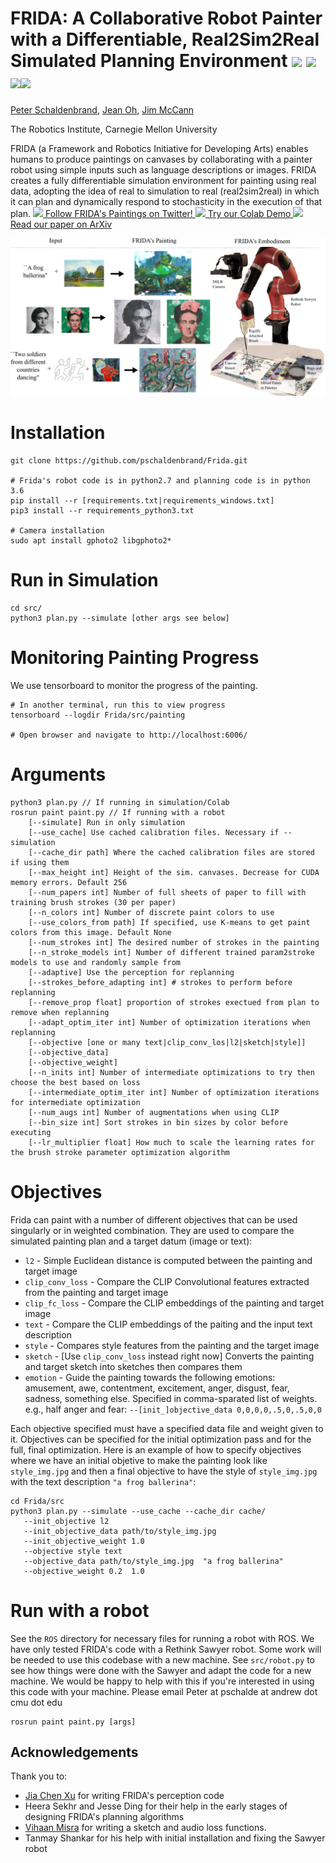 # FRIDA: A Collaborative Robot Painter with a Differentiable, Real2Sim2Real Simulated Planning Environment  <a href="https://twitter.com/FridaRobot" target="_blank"><img src="https://res.cloudinary.com/crunchbase-production/image/upload/c_lpad,h_256,w_256,f_auto,q_auto:eco,dpr_1/v1397180207/d242197edc3ff044620cf2d8ff39d6b3.jpg" height=32/></a> <a href="https://colab.research.google.com/github/pschaldenbrand/Frida/blob/master/Frida.ipynb" target="_blank"><img src="https://pbs.twimg.com/profile_images/1330956917951270912/DyIZtTA8_400x400.png" height=32/></a> <a href="https://arxiv.org/abs/2210.00664" target="_blank"><img src="https://pbs.twimg.com/media/EcglfCHU4AA6-yj.png" height=32/></a><a href="https://www.tiktok.com/@frida_robot?lang=en" target="_blank"><img src="https://sf-tb-sg.ibytedtos.com/obj/eden-sg/uhtyvueh7nulogpoguhm/tiktok-icon2.png" height=32/></a>

[Peter Schaldenbrand](https://pschaldenbrand.github.io/#about.html), [Jean Oh](https://www.cs.cmu.edu/~./jeanoh/), [Jim McCann](http://www.cs.cmu.edu/~jmccann/)

The Robotics Institute, Carnegie Mellon University

FRIDA (a Framework and Robotics
Initiative for Developing Arts) enables humans to
produce paintings on canvases by collaborating with a painter
robot using simple inputs such as language descriptions or
images. FRIDA creates a fully differentiable simulation environment for
painting using real data, adopting the idea of real to simulation to real
(real2sim2real) in which it can plan and dynamically respond to stochasticity in the
execution of that plan.
<a href="https://twitter.com/FridaRobot" target="_blank">
    <img src="https://res.cloudinary.com/crunchbase-production/image/upload/c_lpad,h_256,w_256,f_auto,q_auto:eco,dpr_1/v1397180207/d242197edc3ff044620cf2d8ff39d6b3.jpg" height=16/>
    Follow FRIDA's Paintings on Twitter!
</a>
<a href="https://colab.research.google.com/github/pschaldenbrand/Frida/blob/master/Frida.ipynb" target="_blank">
    <img src="https://pbs.twimg.com/profile_images/1330956917951270912/DyIZtTA8_400x400.png" height=16/>
    Try our Colab Demo
</a>
<a href="https://arxiv.org/abs/2210.00664" target="_blank">
    <img src="https://pbs.twimg.com/media/EcglfCHU4AA6-yj.png" height=16/>
    Read our paper on ArXiv
</a>

![Depiction of FRIDA's capabilities and embodiment](./sample/github_figure.png)

# Installation

```
git clone https://github.com/pschaldenbrand/Frida.git

# Frida's robot code is in python2.7 and planning code is in python 3.6
pip install --r [requirements.txt|requirements_windows.txt]
pip3 install --r requirements_python3.txt

# Camera installation
sudo apt install gphoto2 libgphoto2*
```

# Run in Simulation

```
cd src/
python3 plan.py --simulate [other args see below]
```

# Monitoring Painting Progress

We use tensorboard to monitor the progress of the painting.

```
# In another terminal, run this to view progress
tensorboard --logdir Frida/src/painting

# Open browser and navigate to http://localhost:6006/
```

# Arguments

```
python3 plan.py // If running in simulation/Colab
rosrun paint paint.py // If running with a robot
    [--simulate] Run in only simulation
    [--use_cache] Use cached calibration files. Necessary if --simulation
    [--cache_dir path] Where the cached calibration files are stored if using them
    [--max_height int] Height of the sim. canvases. Decrease for CUDA memory errors. Default 256
    [--num_papers int] Number of full sheets of paper to fill with training brush strokes (30 per paper)
    [--n_colors int] Number of discrete paint colors to use
    [--use_colors_from path] If specified, use K-means to get paint colors from this image. Default None
    [--num_strokes int] The desired number of strokes in the painting
    [--n_stroke_models int] Number of different trained param2stroke models to use and randomly sample from
    [--adaptive] Use the perception for replanning
    [--strokes_before_adapting int] # strokes to perform before replanning
    [--remove_prop float] proportion of strokes exectued from plan to remove when replanning
    [--adapt_optim_iter int] Number of optimization iterations when replanning
    [--objective [one or many text|clip_conv_los|l2|sketch|style]]
    [--objective_data]
    [--objective_weight]
    [--n_inits int] Number of intermediate optimizations to try then choose the best based on loss
    [--intermediate_optim_iter int] Number of optimization iterations for intermediate optimization
    [--num_augs int] Number of augmentations when using CLIP
    [--bin_size int] Sort strokes in bin sizes by color before executing
    [--lr_multiplier float] How much to scale the learning rates for the brush stroke parameter optimization algorithm
```

# Objectives

Frida can paint with a number of different objectives that can be used singularly or in weighted combination. They are used to compare the simulated painting plan and a target datum (image or text):
- `l2` - Simple Euclidean distance is computed between the painting and target image
- `clip_conv_loss` - Compare the CLIP Convolutional features extracted from the painting and target image
- `clip_fc_loss` - Compare the CLIP embeddings of the painting and target image
- `text` - Compare the CLIP embeddings of the paiting and the input text description
- `style` - Compares style features from the painting and the target image
- `sketch` - [Use `clip_conv_loss` instead right now] Converts the painting and target sketch into sketches then compares them
- `emotion` - Guide the painting towards the following emotions: amusement, awe, contentment, excitement, anger, disgust, fear, sadness, something else. Specified in comma-sparated list of weights. e.g., half anger and fear: `--[init_]objective_data 0,0,0,0,.5,0,.5,0,0`

Each objective specified must have a specified data file and weight given to it. Objectives can be specified for the initial optimization pass and for the full, final optimization. Here is an example of how to specify objectives where we have an initial objetive to make the painting look like `style_img.jpg` and then a final objective to have the style of `style_img.jpg` with the text description `"a frog ballerina"`:
```
cd Frida/src
python3 plan.py --simulate --use_cache --cache_dir cache/
   --init_objective l2 
   --init_objective_data path/to/style_img.jpg
   --init_objective_weight 1.0
   --objective style text
   --objective_data path/to/style_img.jpg  "a frog ballerina"
   --objective_weight 0.2  1.0
```

# Run with a robot

See the `ROS` directory for necessary files for running a robot with ROS. We have only tested FRIDA's code with a Rethink Sawyer robot.  Some work will be needed to use this codebase with a new machine. See `src/robot.py` to see how things were done with the Sawyer and adapt the code for a new machine.  We would be happy to help with this if you're interested in using this code with your machine. Please email Peter at pschalde at andrew dot cmu dot edu
```
rosrun paint paint.py [args]
```

## Acknowledgements

Thank you to: 
- [Jia Chen Xu](https://github.com/jxu12345) for writing FRIDA's perception code
- Heera Sekhr and Jesse Ding for their help in the early stages of designing FRIDA's planning algorithms
- [Vihaan Misra](https://github.com/convexalpha) for writing a sketch and audio loss functions.
- Tanmay Shankar for his help with initial installation and fixing the Sawyer robot
